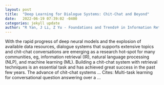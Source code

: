```yaml
---
layout: post
title:  "Deep Learning for Dialogue Systems: Chit-Chat and Beyond"
date:   2022-06-19 07:39:02 -0400
categories: jekyll update
author: "R Yan, J Li, Z Yu - Foundations and Trends® in Information Retrieval, 2022"
---
```

With the rapid progress of deep neural models and the explosion of available data resources, dialogue systems that supports extensive topics and chit-chat conversations are emerging as a research hot-spot for many communities, eg, information retrieval (IR), natural language processing (NLP), and machine learning (ML). Building a chit-chat system with retrieval techniques is an essential task and has achieved great success in the past few years. The advance of chit-chat systems …
Cites: ‪Multi-task learning for conversational question answering over a …‬  